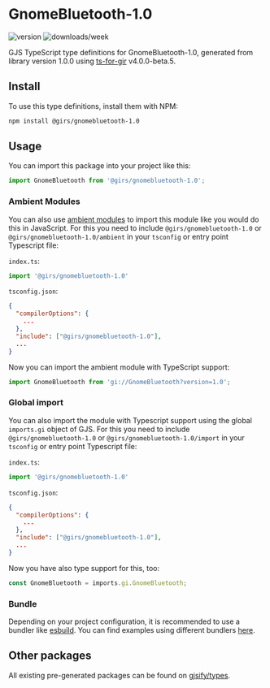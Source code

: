 
# GnomeBluetooth-1.0

![version](https://img.shields.io/npm/v/@girs/gnomebluetooth-1.0)
![downloads/week](https://img.shields.io/npm/dw/@girs/gnomebluetooth-1.0)


GJS TypeScript type definitions for GnomeBluetooth-1.0, generated from library version 1.0.0 using [ts-for-gir](https://github.com/gjsify/ts-for-gir) v4.0.0-beta.5.


## Install

To use this type definitions, install them with NPM:
```bash
npm install @girs/gnomebluetooth-1.0
```

## Usage

You can import this package into your project like this:
```ts
import GnomeBluetooth from '@girs/gnomebluetooth-1.0';
```

### Ambient Modules

You can also use [ambient modules](https://github.com/gjsify/ts-for-gir/tree/main/packages/cli#ambient-modules) to import this module like you would do this in JavaScript.
For this you need to include `@girs/gnomebluetooth-1.0` or `@girs/gnomebluetooth-1.0/ambient` in your `tsconfig` or entry point Typescript file:

`index.ts`:
```ts
import '@girs/gnomebluetooth-1.0'
```

`tsconfig.json`:
```json
{
  "compilerOptions": {
    ...
  },
  "include": ["@girs/gnomebluetooth-1.0"],
  ...
}
```

Now you can import the ambient module with TypeScript support: 

```ts
import GnomeBluetooth from 'gi://GnomeBluetooth?version=1.0';
```

### Global import

You can also import the module with Typescript support using the global `imports.gi` object of GJS.
For this you need to include `@girs/gnomebluetooth-1.0` or `@girs/gnomebluetooth-1.0/import` in your `tsconfig` or entry point Typescript file:

`index.ts`:
```ts
import '@girs/gnomebluetooth-1.0'
```

`tsconfig.json`:
```json
{
  "compilerOptions": {
    ...
  },
  "include": ["@girs/gnomebluetooth-1.0"],
  ...
}
```

Now you have also type support for this, too:

```ts
const GnomeBluetooth = imports.gi.GnomeBluetooth;
```

### Bundle

Depending on your project configuration, it is recommended to use a bundler like [esbuild](https://esbuild.github.io/). You can find examples using different bundlers [here](https://github.com/gjsify/ts-for-gir/tree/main/examples).

## Other packages

All existing pre-generated packages can be found on [gjsify/types](https://github.com/gjsify/types).


